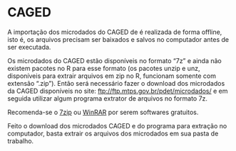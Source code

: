 # CAGED

A importação dos microdados do CAGED de é realizada de forma offline, 
isto é, os arquivos precisam ser baixados e salvos no computador antes de ser executada.

Os microdados do CAGED estão disponíveis no formato “7z” e ainda não existem pacotes no R para esse formato (os pacotes unzip e unz, disponíveis para extrair arquivos em zip no R, funcionam somente com extensão “.zip”). Então será necessário fazer o download dos microdados da CAGED disponíveis no site: ftp://ftp.mtps.gov.br/pdet/microdados/ e em seguida utilizar algum programa extrator de arquivos no formato 7z.

Recomenda-se o [7zip](https://www.7-zip.org/download.html) ou [WinRAR](https://www.win-rar.com/postdownload.html?&L=0) por serem softwares gratuitos. 

Feito o download dos microdados CAGED e do programa para extração no computador, basta extrair os arquivos dos microdados em sua pasta de trabalho.